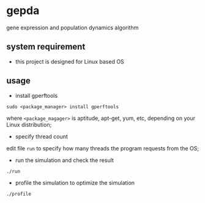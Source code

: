 gepda
=====

gene expression and population dynamics algorithm

system requirement
----
* this project is designed for Linux based OS

usage
----
* install gperftools

`sudo <package_manager> install gperftools`

where `<package_magager>` is aptitude, apt-get, yum, etc, depending on your Linux distribution;

* specify thread count

edit file `run` to specify how many threads the program requests from the OS;

* run the simulation and check the result

`./run`

* profile the simulation to optimize the simulation

`./profile`